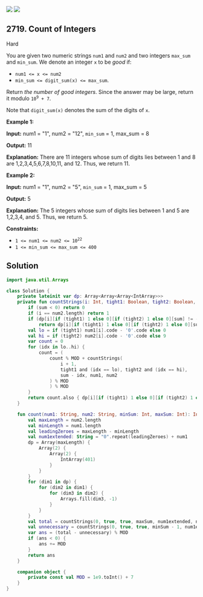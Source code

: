 [![](https://img.shields.io/github/stars/javadev/LeetCode-in-Kotlin?label=Stars&style=flat-square)](https://github.com/javadev/LeetCode-in-Kotlin)
[![](https://img.shields.io/github/forks/javadev/LeetCode-in-Kotlin?label=Fork%20me%20on%20GitHub%20&style=flat-square)](https://github.com/javadev/LeetCode-in-Kotlin/fork)

## 2719\. Count of Integers

Hard

You are given two numeric strings `num1` and `num2` and two integers `max_sum` and `min_sum`. We denote an integer `x` to be _good_ if:

*   `num1 <= x <= num2`
*   `min_sum <= digit_sum(x) <= max_sum`.

Return _the number of good integers_. Since the answer may be large, return it modulo <code>10<sup>9</sup> + 7</code>.

Note that `digit_sum(x)` denotes the sum of the digits of `x`.

**Example 1:**

**Input:** num1 = "1", num2 = "12", `min_sum` = 1, max\_sum = 8

**Output:** 11

**Explanation:** There are 11 integers whose sum of digits lies between 1 and 8 are 1,2,3,4,5,6,7,8,10,11, and 12. Thus, we return 11.

**Example 2:**

**Input:** num1 = "1", num2 = "5", `min_sum` = 1, max\_sum = 5

**Output:** 5

**Explanation:** The 5 integers whose sum of digits lies between 1 and 5 are 1,2,3,4, and 5. Thus, we return 5.

**Constraints:**

*   <code>1 <= num1 <= num2 <= 10<sup>22</sup></code>
*   `1 <= min_sum <= max_sum <= 400`

## Solution

```kotlin
import java.util.Arrays

class Solution {
    private lateinit var dp: Array<Array<Array<IntArray>>>
    private fun countStrings(i: Int, tight1: Boolean, tight2: Boolean, sum: Int, num1: String, num2: String): Int {
        if (sum < 0) return 0
        if (i == num2.length) return 1
        if (dp[i][if (tight1) 1 else 0][if (tight2) 1 else 0][sum] != -1)
            return dp[i][if (tight1) 1 else 0][if (tight2) 1 else 0][sum]
        val lo = if (tight1) num1[i].code - '0'.code else 0
        val hi = if (tight2) num2[i].code - '0'.code else 9
        var count = 0
        for (idx in lo..hi) {
            count = (
                count % MOD + countStrings(
                    i + 1,
                    tight1 and (idx == lo), tight2 and (idx == hi),
                    sum - idx, num1, num2
                ) % MOD
                ) % MOD
        }
        return count.also { dp[i][if (tight1) 1 else 0][if (tight2) 1 else 0][sum] = it }
    }

    fun count(num1: String, num2: String, minSum: Int, maxSum: Int): Int {
        val maxLength = num2.length
        val minLength = num1.length
        val leadingZeroes = maxLength - minLength
        val num1extended: String = "0".repeat(leadingZeroes) + num1
        dp = Array(maxLength) {
            Array(2) {
                Array(2) {
                    IntArray(401)
                }
            }
        }
        for (dim1 in dp) {
            for (dim2 in dim1) {
                for (dim3 in dim2) {
                    Arrays.fill(dim3, -1)
                }
            }
        }
        val total = countStrings(0, true, true, maxSum, num1extended, num2)
        val unnecessary = countStrings(0, true, true, minSum - 1, num1extended, num2)
        var ans = (total - unnecessary) % MOD
        if (ans < 0) {
            ans += MOD
        }
        return ans
    }

    companion object {
        private const val MOD = 1e9.toInt() + 7
    }
}
```